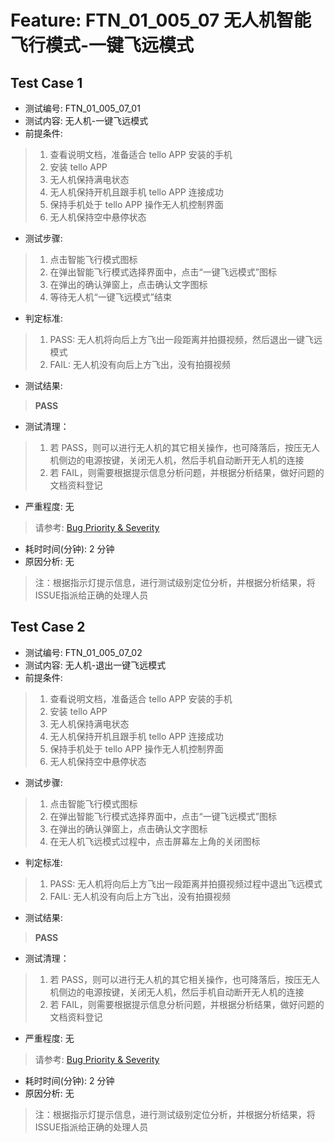 # Feature: FTN_01_005_07 无人机智能飞行模式-一键飞远模式

## Test Case 1

- 测试编号: FTN_01_005_07_01
- 测试内容: 无人机-一键飞远模式
- 前提条件: 
> 1. 查看说明文档，准备适合 tello APP 安装的手机
> 2. 安装 tello APP
> 3. 无人机保持满电状态
> 4. 无人机保持开机且跟手机 tello APP 连接成功
> 5. 保持手机处于 tello APP 操作无人机控制界面
> 6. 无人机保持空中悬停状态
- 测试步骤:
> 1. 点击智能飞行模式图标
> 2. 在弹出智能飞行模式选择界面中，点击“一键飞远模式”图标
> 3. 在弹出的确认弹窗上，点击确认文字图标
> 4. 等待无人机“一键飞远模式”结束
- 判定标准:
> 1. PASS: 无人机将向后上方飞出一段距离并拍摄视频，然后退出一键飞远模式
> 2. FAIL: 无人机没有向后上方飞出，没有拍摄视频
- 测试结果:
> **PASS**
- 测试清理：
> 1. 若 PASS，则可以进行无人机的其它相关操作，也可降落后，按压无人机侧边的电源按键，关闭无人机，然后手机自动断开无人机的连接
> 2. 若 FAIL，则需要根据提示信息分析问题，并根据分析结果，做好问题的文档资料登记
- 严重程度: 无
> 请参考: [Bug Priority & Severity](..//Bug_Priority_Severity.md)
- 耗时时间(分钟):  2  分钟
- 原因分析: 无
> 注：根据指示灯提示信息，进行测试级别定位分析，并根据分析结果，将ISSUE指派给正确的处理人员



## Test Case 2

- 测试编号: FTN_01_005_07_02
- 测试内容: 无人机-退出一键飞远模式
- 前提条件: 
> 1. 查看说明文档，准备适合 tello APP 安装的手机
> 2. 安装 tello APP
> 3. 无人机保持满电状态
> 4. 无人机保持开机且跟手机 tello APP 连接成功
> 5. 保持手机处于 tello APP 操作无人机控制界面
> 6. 无人机保持空中悬停状态
- 测试步骤:
> 1. 点击智能飞行模式图标
> 2. 在弹出智能飞行模式选择界面中，点击“一键飞远模式”图标
> 3. 在弹出的确认弹窗上，点击确认文字图标
> 4. 在无人机飞远模式过程中，点击屏幕左上角的关闭图标
- 判定标准:
> 1. PASS: 无人机将向后上方飞出一段距离并拍摄视频过程中退出飞远模式
> 2. FAIL: 无人机没有向后上方飞出，没有拍摄视频
- 测试结果:
> **PASS**
- 测试清理：
> 1. 若 PASS，则可以进行无人机的其它相关操作，也可降落后，按压无人机侧边的电源按键，关闭无人机，然后手机自动断开无人机的连接
> 2. 若 FAIL，则需要根据提示信息分析问题，并根据分析结果，做好问题的文档资料登记
- 严重程度: 无
> 请参考: [Bug Priority & Severity](..//Bug_Priority_Severity.md)
- 耗时时间(分钟):  2  分钟
- 原因分析: 无
> 注：根据指示灯提示信息，进行测试级别定位分析，并根据分析结果，将ISSUE指派给正确的处理人员
